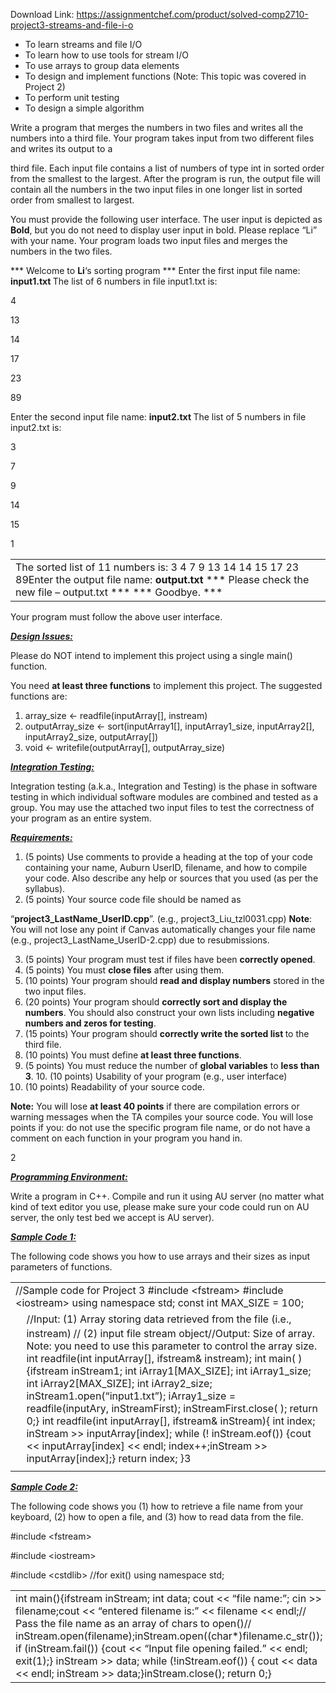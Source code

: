 Download Link: https://assignmentchef.com/product/solved-comp2710-project3-streams-and-file-i-o
<br>
<ul>

 <li>To learn streams and file I/O</li>

 <li>To learn how to use tools for stream I/O</li>

 <li>To use arrays to group data elements</li>

 <li>To design and implement functions (Note: This topic was covered in Project 2)</li>

 <li>To perform unit testing</li>

 <li>To design a simple algorithm</li>

</ul>

Write a program that merges the numbers in two files and writes all the numbers into a third file. Your program takes input from two different files and writes its output to a

third file. Each input file contains a list of numbers of type int in sorted order from the smallest to the largest. After the program is run, the output file will contain all the numbers in the two input files in one longer list in sorted order from smallest to largest.

You must provide the following user interface. The user input is depicted as <strong>Bold</strong>, but you do not need to display user input in bold. Please replace “Li” with your name. Your program loads two input files and merges the numbers in the two files.




*** Welcome to <strong>Li</strong>‘s sorting program *** Enter the first input file name: <strong>input1.txt </strong>The list of 6 numbers in file input1.txt is:

4

13

14

17

23

89




Enter the second input file name: <strong>input2.txt </strong>The list of 5 numbers in file input2.txt is:

3

7

9

14

15




1

<table width="591">

 <tbody>

  <tr>

   <td width="591">The sorted list of 11 numbers is: 3 4 7 9 13 14 14 15 17 23 89Enter the output file name: <strong>output.txt </strong>*** Please check the new file – output.txt *** *** Goodbye. ***</td>

  </tr>

 </tbody>

</table>

<strong><em> </em></strong>

Your program must follow the above user interface.

<strong><em><u>Design Issues:</u> </em></strong>

Please do NOT intend to implement this project using a single main() function.

You need <strong>at least three functions</strong> to implement this project. The suggested functions are:

<ol>

 <li>array_size &lt;- readfile(inputArray[], instream)</li>

 <li>outputArray_size &lt;- sort(inputArray1[], inputArray1_size, inputArray2[], inputArray2_size, outputArray[])</li>

 <li>void &lt;- writefile(outputArray[], outputArray_size)</li>

</ol>




<strong><em><u>Integration Testing:</u> </em></strong>

Integration testing (a.k.a., Integration and Testing) is the phase in software testing in which individual software modules are combined and tested as a group. You may use the attached two input files to test the correctness of your program as an entire system.

<strong><em> </em></strong>

<strong><em><u>Requirements:</u> </em></strong>

<ol>

 <li>(5 points) Use comments to provide a heading at the top of your code containing your name, Auburn UserID, filename, and how to compile your code. Also describe any help or sources that you used (as per the syllabus).</li>

 <li>(5 points) Your source code file should be named as</li>

</ol>

“<strong>project3_LastName_UserID.cpp</strong>”. (e.g., project3_Liu_tzl0031.cpp) <strong>Note</strong>: You will not lose any point if Canvas automatically changes your file name (e.g., project3_LastName_UserID-2.cpp) due to resubmissions.

<ol start="3">

 <li>(5 points) Your program must test if files have been <strong>correctly opened</strong>.</li>

 <li>(5 points) You must <strong>close files</strong> after using them.</li>

 <li>(10 points) Your program should <strong>read and display numbers</strong> stored in the two input files.</li>

 <li>(20 points) Your program should <strong>correctly sort and display the numbers</strong>. You should also construct your own lists including <strong>negative numbers and zeros for testing</strong>.</li>

 <li>(15 points) Your program should <strong>correctly write the sorted list </strong>to the third file.</li>

 <li>(10 points) You must define <strong>at least three functions</strong>.</li>

 <li>(5 points) You must reduce the number of <strong>global variables</strong> to <strong>less than 3</strong>. 10. (10 points) Usability of your program (e.g., user interface)</li>

 <li>(10 points) Readability of your source code.</li>

</ol>




<strong>Note:</strong> You will lose <strong>at least 40 points</strong> if there are compilation errors or warning messages when the TA compiles your source code. You will lose points if you: do not use the specific program file name, or do not have a comment on each function in your program you hand in.

2

<strong><em><u>Programming Environment:</u> </em></strong>

Write a program in C++. Compile and run it using AU server (no matter what kind of text editor you use, please make sure your code could run on AU server, the only test bed we accept is AU server).

<strong><em> </em></strong>

<strong><em><u>Sample Code 1:</u> </em></strong>

The following code shows you how to use arrays and their sizes as input parameters of functions.

<table width="576">

 <tbody>

  <tr>

   <td colspan="2" width="576">//Sample code for Project 3 #include &lt;fstream&gt; #include  &lt;iostream&gt; using  namespace std; const int MAX_SIZE = 100; </td>

   <td width="2"> </td>

  </tr>

  <tr>

   <td width="2"> </td>

   <td colspan="2" width="576">//Input: (1) Array storing data retrieved from the file (i.e., instream)<sup>      </sup>//       (2) input file stream object//Output: Size of array. Note: you need to use this parameter to  control the array size. int readfile(int inputArray[], ifstream&amp; instream); int main( ){ifstream inStream1; int iArray1[MAX_SIZE];     int iArray1_size;     int iArray2[MAX_SIZE];     int iArray2_size;  inStream1.open(“input1.txt”); iArray1_size = readfile(inputAry, inStreamFirst); inStreamFirst.close( ); return 0;} int readfile(int inputArray[], ifstream&amp; inStream){     int index; inStream &gt;&gt; inputArray[index];     while (! inStream.eof()) {cout &lt;&lt; inputArray[index] &lt;&lt; endl;         index++;inStream &gt;&gt; inputArray[index];} return index; }3</td>

  </tr>

  <tr>

   <td width="2"></td>

   <td width="573"></td>

   <td width="2"></td>

  </tr>

 </tbody>

</table>

<strong><em><u>Sample Code 2:</u> </em></strong>




The following code shows you (1) how to retrieve a file name from your keyboard, (2) how to open a file, and (3) how to read data from the file.

<strong><em> </em></strong>

#include &lt;fstream&gt;

<strong><em><sup> </sup></em></strong>#include &lt;iostream&gt;

<strong><em> </em></strong>#include &lt;cstdlib&gt;  //for exit() using namespace std;

<strong><em> </em></strong>




<strong><em> </em></strong>

<table width="576">

 <tbody>

  <tr>

   <td width="576">int main(){ifstream inStream;     int data; cout &lt;&lt; “file name:”;     cin &gt;&gt; filename;cout &lt;&lt; “entered filename is:” &lt;&lt; filename &lt;&lt; endl;// Pass the file name as an array of chars to open()// inStream.open(filename);inStream.open((char*)filename.c_str()); if (inStream.fail()) {cout &lt;&lt; “Input file opening failed.” &lt;&lt; endl;          exit(1);} inStream &gt;&gt; data;      while (!inStream.eof()) {         cout &lt;&lt; data &lt;&lt; endl;        inStream &gt;&gt; data;}inStream.close(); return 0;}</td>

  </tr>

 </tbody>

</table>

<strong><em> </em></strong>